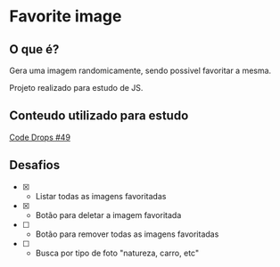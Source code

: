 # Favorite image

## O que é?

Gera uma imagem randomicamente, sendo possivel favoritar a mesma.

Projeto realizado para estudo de JS.

## Conteudo utilizado para estudo

[Code Drops #49](https://www.youtube.com/watch?v=De5np8phQxo)

## Desafios

- [x] - Listar todas as imagens favoritadas

- [x] - Botão para deletar a imagem favoritada

- [ ] - Botão para remover todas as imagens favoritadas

- [ ] - Busca por tipo de foto "natureza, carro, etc"
